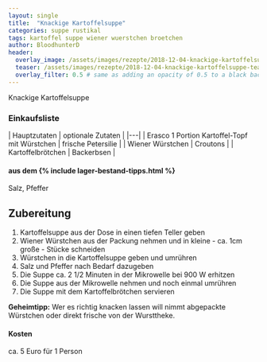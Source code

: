 ```yaml
---
layout: single
title:  "Knackige Kartoffelsuppe"
categories: suppe rustikal
tags: kartoffel suppe wiener wuerstchen broetchen
author: BloodhunterD
header:
  overlay_image: /assets/images/rezepte/2018-12-04-knackige-kartoffelsuppe.jpg
  teaser: /assets/images/rezepte/2018-12-04-knackige-kartoffelsuppe-teaser.jpg
  overlay_filter: 0.5 # same as adding an opacity of 0.5 to a black background
---
```


Knackige Kartoffelsuppe

### Einkaufsliste

| Hauptzutaten | optionale Zutaten |
|---|
| <e24>Erasco 1 Portion Kartoffel-Topf mit Würstchen</e24> | frische Petersilie |
| Wiener Würstchen | Croutons |
| Kartoffelbrötchen | Backerbsen |

#### aus dem {% include lager-bestand-tipps.html %}

Salz, Pfeffer

## Zubereitung

1. Kartoffelsuppe aus der Dose in einen tiefen Teller geben
2. Wiener Würstchen aus der Packung nehmen und in kleine - ca. 1cm große - Stücke schneiden
3. Würstchen in die Kartoffelsuppe geben und umrühren
4. Salz und Pfeffer nach Bedarf dazugeben
5. Die Suppe ca. 2 1/2 Minuten in der Mikrowelle bei 900 W erhitzen
6. Die Suppe aus der Mikrowelle nehmen und noch einmal umrühren
7. Die Suppe mit dem Kartoffelbrötchen servieren

__Geheimtipp:__ Wer es richtig knacken lassen will nimmt abgepackte Würstchen oder direkt frische von der Wursttheke.

#### Kosten

ca. 5 Euro für 1 Person
